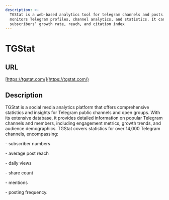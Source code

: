 ```yaml
---
description: >-
  TGStat is a web-based analytics tool for telegram channels and posts. It
  monitors Telegram profiles, channel analytics, and statistics. It can track
  subscribers’ growth rate, reach, and citation index
---
```


# TGStat

## URL

[https://tgstat.com/](https://tgstat.com/)

## Description

TGStat is a social media analytics platform that offers comprehensive statistics and insights for Telegram public channels and open groups. With its extensive database, it provides detailed information on popular Telegram channels and members, including engagement metrics, growth trends, and audience demographics. TGStat covers statistics for over 14,000 Telegram channels, encompassing:

\-         subscriber numbers

\-        average post reach

\-        daily views

\-        share count

\-        mentions

\-        posting frequency.
